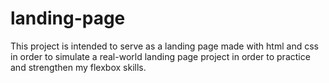 # landing-page
This project is intended to serve as a landing page made with html and css in order to simulate a real-world landing page project in order to practice and strengthen my flexbox skills.